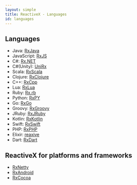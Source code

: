 ```yaml
---
layout: simple
title: ReactiveX - Languages
id: languages
---
```


## Languages

* Java: [RxJava](https://github.com/ReactiveX/RxJava)
* JavaScript: [RxJS](https://github.com/Reactive-Extensions/RxJS)
* C#: [Rx.NET](https://github.com/Reactive-Extensions/Rx.NET)
* C#(Unity): [UniRx](https://github.com/neuecc/UniRx)
* Scala: [RxScala](https://github.com/ReactiveX/RxScala)
* Clojure: [RxClojure](https://github.com/ReactiveX/RxClojure)
* C++: [RxCpp](https://github.com/Reactive-Extensions/RxCpp)
* Lua: [RxLua](https://github.com/bjornbytes/RxLua)
* Ruby: [Rx.rb](https://github.com/Reactive-Extensions/Rx.rb)
* Python: [RxPY](https://github.com/ReactiveX/RxPY)
* Go: [RxGo](https://github.com/ReactiveX/RxGo)
* Groovy: [RxGroovy](https://github.com/ReactiveX/RxGroovy)
* JRuby: [RxJRuby](https://github.com/ReactiveX/RxJRuby)
* Kotlin: [RxKotlin](https://github.com/ReactiveX/RxKotlin)
* Swift: [RxSwift](https://github.com/kzaher/RxSwift)
* PHP: [RxPHP](https://github.com/ReactiveX/RxPHP)
* Elixir: [reaxive](https://github.com/alfert/reaxive)
* Dart: [RxDart](https://github.com/ReactiveX/rxdart)

## ReactiveX for platforms and frameworks

* [RxNetty](https://github.com/ReactiveX/RxNetty)
* [RxAndroid](https://github.com/ReactiveX/RxAndroid)
* [RxCocoa](https://github.com/kzaher/RxSwift)
